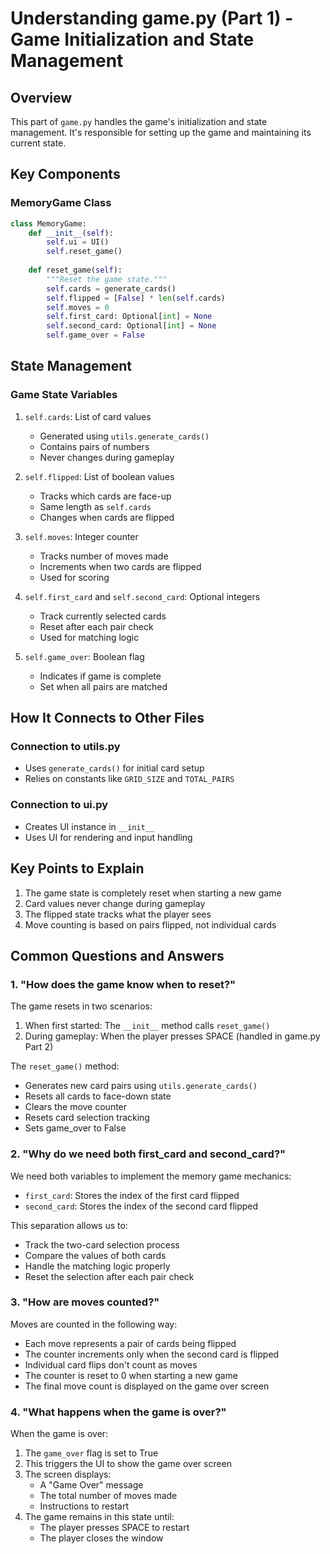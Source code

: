 # Understanding game.py (Part 1) - Game Initialization and State Management

## Overview
This part of `game.py` handles the game's initialization and state management. It's responsible for setting up the game and maintaining its current state.

## Key Components

### MemoryGame Class
```python
class MemoryGame:
    def __init__(self):
        self.ui = UI()
        self.reset_game()
    
    def reset_game(self):
        """Reset the game state."""
        self.cards = generate_cards()
        self.flipped = [False] * len(self.cards)
        self.moves = 0
        self.first_card: Optional[int] = None
        self.second_card: Optional[int] = None
        self.game_over = False
```

## State Management

### Game State Variables
1. `self.cards`: List of card values
   - Generated using `utils.generate_cards()`
   - Contains pairs of numbers
   - Never changes during gameplay

2. `self.flipped`: List of boolean values
   - Tracks which cards are face-up
   - Same length as `self.cards`
   - Changes when cards are flipped

3. `self.moves`: Integer counter
   - Tracks number of moves made
   - Increments when two cards are flipped
   - Used for scoring

4. `self.first_card` and `self.second_card`: Optional integers
   - Track currently selected cards
   - Reset after each pair check
   - Used for matching logic

5. `self.game_over`: Boolean flag
   - Indicates if game is complete
   - Set when all pairs are matched

## How It Connects to Other Files

### Connection to utils.py
- Uses `generate_cards()` for initial card setup
- Relies on constants like `GRID_SIZE` and `TOTAL_PAIRS`

### Connection to ui.py
- Creates UI instance in `__init__`
- Uses UI for rendering and input handling

## Key Points to Explain
1. The game state is completely reset when starting a new game
2. Card values never change during gameplay
3. The flipped state tracks what the player sees
4. Move counting is based on pairs flipped, not individual cards

## Common Questions and Answers

### 1. "How does the game know when to reset?"
The game resets in two scenarios:
1. When first started: The `__init__` method calls `reset_game()`
2. During gameplay: When the player presses SPACE (handled in game.py Part 2)
   
The `reset_game()` method:
- Generates new card pairs using `utils.generate_cards()`
- Resets all cards to face-down state
- Clears the move counter
- Resets card selection tracking
- Sets game_over to False

### 2. "Why do we need both first_card and second_card?"
We need both variables to implement the memory game mechanics:
- `first_card`: Stores the index of the first card flipped
- `second_card`: Stores the index of the second card flipped

This separation allows us to:
- Track the two-card selection process
- Compare the values of both cards
- Handle the matching logic properly
- Reset the selection after each pair check

### 3. "How are moves counted?"
Moves are counted in the following way:
- Each move represents a pair of cards being flipped
- The counter increments only when the second card is flipped
- Individual card flips don't count as moves
- The counter is reset to 0 when starting a new game
- The final move count is displayed on the game over screen

### 4. "What happens when the game is over?"
When the game is over:
1. The `game_over` flag is set to True
2. This triggers the UI to show the game over screen
3. The screen displays:
   - A "Game Over" message
   - The total number of moves made
   - Instructions to restart
4. The game remains in this state until:
   - The player presses SPACE to restart
   - The player closes the window 